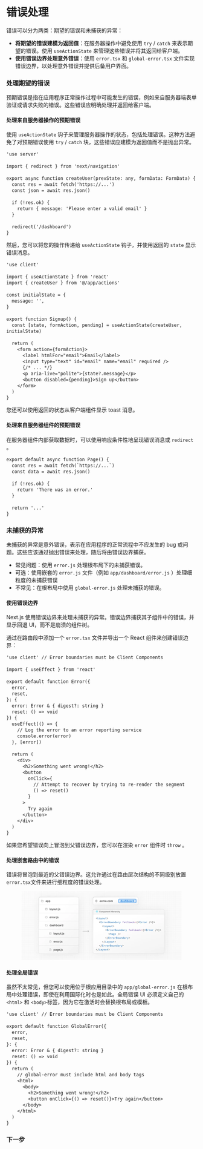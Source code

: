 # 错误处理

错误可以分为两类：期望的错误和未捕获的异常：

* **将期望的错误建模为返回值**：在服务器操作中避免使用 `try` / `catch` 来表示期望的错误。使用 `useActionState` 来管理这些错误并将其返回给客户端。
* **使用错误边界处理意外错误**：使用 `error.tsx` 和 `global-error.tsx` 文件实现错误边界，以处理意外错误并提供后备用户界面。

### 处理期望的错误

预期错误是指在应用程序正常操作过程中可能发生的错误，例如来自服务器端表单验证或请求失败的错误。这些错误应明确处理并返回给客户端。

#### 处理来自服务器操作的预期错误

使用 `useActionState` 钩子来管理服务器操作的状态，包括处理错误。这种方法避免了对预期错误使用 `try` / `catch` 块，这些错误应建模为返回值而不是抛出异常。

```tsx
'use server'
 
import { redirect } from 'next/navigation'
 
export async function createUser(prevState: any, formData: FormData) {
  const res = await fetch('https://...')
  const json = await res.json()
 
  if (!res.ok) {
    return { message: 'Please enter a valid email' }
  }
 
  redirect('/dashboard')
}
```

然后，您可以将您的操作传递给 `useActionState` 钩子，并使用返回的 `state` 显示错误消息。

```tsx
'use client'
 
import { useActionState } from 'react'
import { createUser } from '@/app/actions'
 
const initialState = {
  message: '',
}
 
export function Signup() {
  const [state, formAction, pending] = useActionState(createUser, initialState)
 
  return (
    <form action={formAction}>
      <label htmlFor="email">Email</label>
      <input type="text" id="email" name="email" required />
      {/* ... */}
      <p aria-live="polite">{state?.message}</p>
      <button disabled={pending}>Sign up</button>
    </form>
  )
}
```

您还可以使用返回的状态从客户端组件显示 toast 消息。

#### 处理来自服务器组件的预期错误

在服务器组件内部获取数据时，可以使用响应条件性地呈现错误消息或 `redirect` 。

```tsx
export default async function Page() {
  const res = await fetch(`https://...`)
  const data = await res.json()
 
  if (!res.ok) {
    return 'There was an error.'
  }
 
  return '...'
}
```

### 未捕获的异常

未捕获的异常是意外错误，表示在应用程序的正常流程中不应发生的 bug 或问题。这些应该通过抛出错误来处理，随后将由错误边界捕获。

* 常见问题：使用 `error.js` 处理根布局下的未捕获错误。
* 可选：使用嵌套的 `error.js` 文件（例如 `app/dashboard/error.js` ）处理细粒度的未捕获错误
* 不常见：在根布局中使用 `global-error.js` 处理未捕获的错误。

#### 使用错误边界

Next.js 使用错误边界来处理未捕获的异常。错误边界捕获其子组件中的错误，并显示回退 UI，而不是崩溃的组件树。

通过在路由段中添加一个 `error.tsx` 文件并导出一个 React 组件来创建错误边界：

```tsx
'use client' // Error boundaries must be Client Components
 
import { useEffect } from 'react'
 
export default function Error({
  error,
  reset,
}: {
  error: Error & { digest?: string }
  reset: () => void
}) {
  useEffect(() => {
    // Log the error to an error reporting service
    console.error(error)
  }, [error])
 
  return (
    <div>
      <h2>Something went wrong!</h2>
      <button
        onClick={
          // Attempt to recover by trying to re-render the segment
          () => reset()
        }
      >
        Try again
      </button>
    </div>
  )
}
```

如果您希望错误向上冒泡到父错误边界，您可以在渲染 `error` 组件时 `throw` 。

#### 处理嵌套路由中的错误

错误将冒泡到最近的父错误边界。这允许通过在路由层次结构的不同级别放置 `error.tsx`文件来进行细粒度的错误处理。

<figure><img src="../../.gitbook/assets/image (5) (1) (1) (1).png" alt=""><figcaption></figcaption></figure>

#### 处理全局错误

虽然不太常见，但您可以使用位于根应用目录中的 `app/global-error.js` 在根布局中处理错误，即使在利用国际化时也是如此。全局错误 UI 必须定义自己的 `<html>` 和 `<body>`标签，因为它在激活时会替换根布局或模板。

```tsx
'use client' // Error boundaries must be Client Components
 
export default function GlobalError({
  error,
  reset,
}: {
  error: Error & { digest?: string }
  reset: () => void
}) {
  return (
    // global-error must include html and body tags
    <html>
      <body>
        <h2>Something went wrong!</h2>
        <button onClick={() => reset()}>Try again</button>
      </body>
    </html>
  )
}
```

### 下一步

